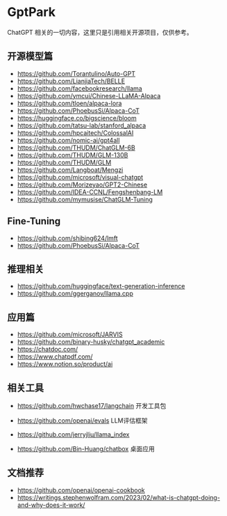 # GptPark
ChatGPT 相关的一切内容，这里只是引用相关开源项目，仅供参考。

## 开源模型篇
- https://github.com/Torantulino/Auto-GPT
- https://github.com/LianjiaTech/BELLE
- https://github.com/facebookresearch/llama
- https://github.com/ymcui/Chinese-LLaMA-Alpaca
- https://github.com/tloen/alpaca-lora
- https://github.com/PhoebusSi/Alpaca-CoT
- https://huggingface.co/bigscience/bloom
- https://github.com/tatsu-lab/stanford_alpaca
- https://github.com/hpcaitech/ColossalAI
- https://github.com/nomic-ai/gpt4all
- https://github.com/THUDM/ChatGLM-6B
- https://github.com/THUDM/GLM-130B
- https://github.com/THUDM/GLM
- https://github.com/Langboat/Mengzi
- https://github.com/microsoft/visual-chatgpt
- https://github.com/Morizeyao/GPT2-Chinese
- https://github.com/IDEA-CCNL/Fengshenbang-LM
- https://github.com/mymusise/ChatGLM-Tuning


## Fine-Tuning
- https://github.com/shibing624/lmft
- https://github.com/PhoebusSi/Alpaca-CoT

## 推理相关
- https://github.com/huggingface/text-generation-inference
- https://github.com/ggerganov/llama.cpp

## 应用篇
- https://github.com/microsoft/JARVIS
- https://github.com/binary-husky/chatgpt_academic
- https://chatdoc.com/
- https://www.chatpdf.com/
- https://www.notion.so/product/ai

## 相关工具
- https://github.com/hwchase17/langchain 开发工具包
- https://github.com/openai/evals LLM评估框架
- https://github.com/jerryjliu/llama_index

- https://github.com/Bin-Huang/chatbox 桌面应用

## 文档推荐
- https://github.com/openai/openai-cookbook
- https://writings.stephenwolfram.com/2023/02/what-is-chatgpt-doing-and-why-does-it-work/
